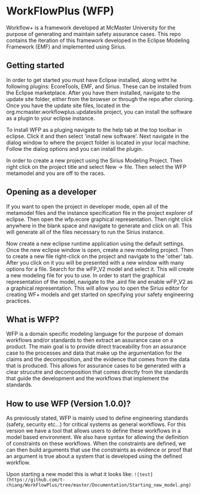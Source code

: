 # WorkFlowPlus (WFP)
Workflow+ is a framework developed at McMaster University for the purpose of generating and maintain safety assurance cases. This repo contains the iteration of this framework developed in the Eclipse Modeling Framework (EMF) and implemented using Sirius. 

## Getting started

In order to get started you must have Eclipse installed, along witht he following plugins: EcoreTools, EMF, and Sirius. These can be installed from the Eclipse marketplace. After you have them installed, navigate to the update site folder, either from the browser or through the repo after cloning. Once you have the update site files, located in the org.mcmaster.workflowplus.updatesite project, you can install the software as a plugin to your eclipse instance. 

To install WFP as a pluging navigate to the help tab at the top toolbar in eclipse. Click it and then select 'install new software'. Next navigate in the dialog window to where the project folder is located in your local machine. Follow the dialog options and you can install the plugin. 

In order to create a new project using the Sirius Modeling Project. Then right click on the project title and select New -> file. Then select the WFP metamodel and you are off to the races.

## Opening as a developer
If you want to open the project in developer mode, open all of the metamodel files and the instance specification file in the project explorer of eclipse. Then open the wfp.ecore graphical representation. Then right click anywhere in the blank space and navigate to generate and click on all. This will generate all of the files necessary to run the Sirius instance. 

Now create a new eclipse runtime application using the default settings. Once the new eclipse window is open, create a new modeling project. Then to create a new file right-click on the project and navigate to the 'other' tab. After you click on it you will be presented with a new window with many options for a file. Search for the wFP_V2 model and select it. This will create a new modeling file for you to use. In order to start the graphical representation of the model, navigate to the .aird file and enable wFP_V2 as a graphical representation. This will allow you to open the Sirius editor for creating WF+ models and get started on specifying your safety engineering practices.

## What is WFP?

WFP is a domain specific modeling language for the purpose of domain workflows and/or standards to then extract an assurance case on a product. The main goal is to provide direct traceability fron an assurance case to the processes and data that make up the argumentation for the claims and the decomposition, and the evidence that comes from the data that is produced. This allows for assurance cases to be generated with a clear strucutre and decomposition that comes directly from the standards that guide the development and the workflows that implement the standards.

## How to use WFP (Version 1.0.0)?

As previously stated, WFP is mainly used to define engineering standards (safety, security etc...) for critical systems as general workflows. For this version we have a tool that allows users to define these workflows in a model based environment. We also have syntax for allowing the definition of constraints on these workflows. When the constraints are defined, we can then build arguments that use the constraints as evidence or proof that an argument is true about a system that is developed using the defined workflow.

Upon starting a new model this is what it looks like:
``![test](https://github.com/t-chiang/WorkFlowPlus/tree/master/Documentation/Starting_new_model.png)``

